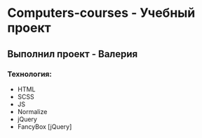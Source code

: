 # Computers-courses - Учебный проект
## Выполнил проект - Валерия
### Технология:
- HTML
- SCSS
- JS
- Normalize
- jQuery
- FancyBox [jQuery]

